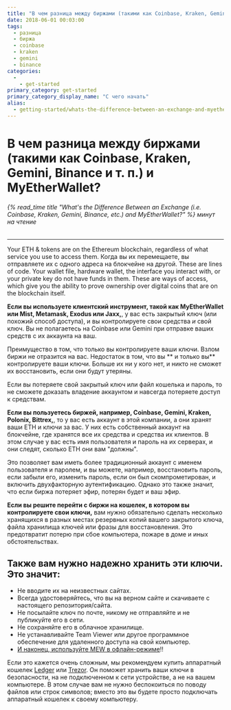 ```yaml
---
title: "В чем разница между биржами (такими как Coinbase, Kraken, Gemini, Binance и т. п.) и MyEtherWallet?"
date: 2018-06-01 00:03:00
tags:
  - разница
  - биржа
  - coinbase
  - kraken
  - gemini
  - binance
categories:
  - 
    - get-started
primary_category: get-started
primary_category_display_name: "С чего начать"
alias:
  - getting-started/whats-the-difference-between-an-exchange-and-myetherwallet.html
---
```


# __В чем разница между биржами (такими как Coinbase, Kraken, Gemini, Binance и т. п.) и MyEtherWallet?__
###### {% read_time title "What's the Difference Between an Exchange (i.e. Coinbase, Kraken, Gemini, Binance, etc.) and MyEtherWallet?" %} минут на чтение
***

Your ETH & tokens are on the Ethereum blockchain, regardless of what service you use to access them. Когда вы их перемещаете, вы отправляете их с одного адреса на блокчейне на другой. These are lines of code. Your wallet file, hardware wallet, the interface you interact with, or your private key do not have funds in them. These are ways of access, which give you the ability to prove ownership over digital coins that are on the blockchain itself.

**Если вы используете клиентский инструмент, такой как MyEtherWallet или Mist, Metamask, Exodus или Jaxx,**, у вас есть закрытый ключ (или похожий способ доступа), и вы контролируете свои средства *и* свой ключ. Вы не полагаетесь на Coinbase или Gemini при отправке ваших средств с их аккаунта на ваш.

Преимущество в том, что только вы контролируете ваши ключи. Взлом биржи не отразится на вас. Недостаток в том, что вы ** и только вы** контролируете ваши ключи. Больше их ни у кого нет, и никто не сможет их восстановить, если они будут утеряны.

Если вы потеряете свой закрытый ключ или файл кошелька и пароль, то не сможете доказать владение аккаунтом и навсегда потеряете доступ к средствам.

**Если вы пользуетесь биржей, например, Coinbase, Gemini, Kraken, Polonix, Bittrex,**, то у вас есть аккаунт в этой компании, а они хранят ваши ETH и ключи за вас. У них есть собственный аккаунт на блокчейне, где хранятся все их средства и средства их клиентов. В этом случае у вас есть имя пользователя и пароль на их серверах, и они следят, сколько ETH они вам "должны".

Это позволяет вам иметь более традиционный аккаунт с именем пользователя и паролем, и вы можете, например, восстановить пароль, если забыли его, изменить пароль, если он был скомпрометирован, и включить двухфакторную аутентификацию. Однако это также значит, что если биржа потеряет эфир, потерян будет и ваш эфир.

**Если вы решите перейти с биржи на кошелек, в котором вы контролируете свои ключи,** вам нужно обязательно сделать несколько хранящихся в разных местах резервных копий вашего закрытого ключа, файла хранилища ключей или фразы для восстановления. Это предотвратит потерю при сбое компьютера, пожаре в доме и иных обстоятельствах.

## __Также вам нужно надежно хранить эти ключи. Это значит:__

* Не вводите их на неизвестных сайтах.
* Всегда удостоверяйтесь, что вы на верном сайте и скачиваете с настоящего репозитория/сайта.
* Не посылайте ключ по почте, никому не отправляйте и не публикуйте его в сети.
* Не сохраняйте его в облачное хранилище.
* Не устанавливайте Team Viewer или другое программное обеспечение для удаленного доступа на свой компьютер.
* [И наконец, используйте MEW в офлайн-режиме](/@@@@@@/offline/using-mew-offline/)!!

Если это кажется очень сложным, мы рекомендуем купить аппаратный кошелек [Ledger](https://www.ledger.com/?r=fa4b) или [Trezor](https://shop.trezor.io/?a=myetherwallet.com). Он поможет хранить ваши ключи в безопасности, на не подключенном к сети устройстве, а не на вашем компьютере. В этом случае вам не нужно беспокоиться по поводу файлов или строк символов; вместо это вы будете просто подключать аппаратный кошелек к своему компьютеру.